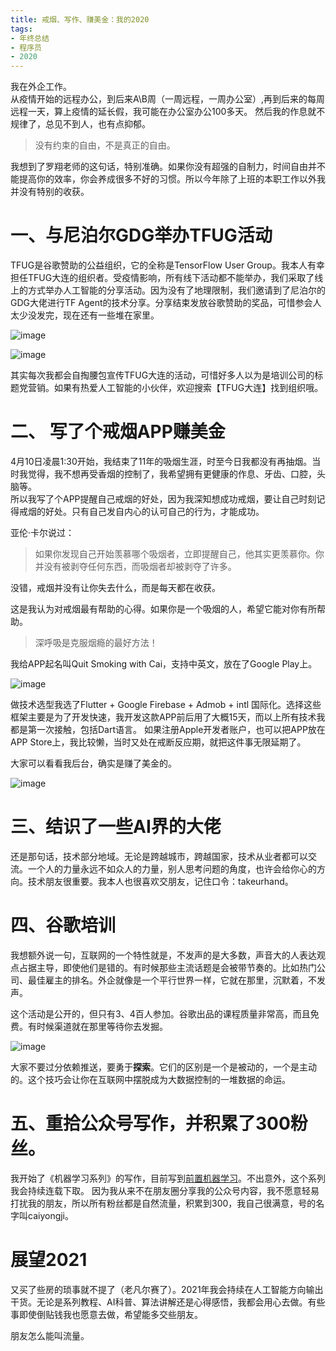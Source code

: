 ```yaml
---
title: 戒烟、写作、赚美金：我的2020
tags:
- 年终总结
- 程序员
- 2020
---
```


我在外企工作。  
从疫情开始的远程办公，到后来A\B周（一周远程，一周办公室）,再到后来的每周远程一天，算上疫情的延长假，我可能在办公室办公100多天。  然后我的作息就不规律了，总见不到人，也有点抑郁。  
> 没有约束的自由，不是真正的自由。

我想到了罗翔老师的这句话，特别准确。如果你没有超强的自制力，时间自由并不能提高你的效率，你会养成很多不好的习惯。所以今年除了上班的本职工作以外我并没有特别的收获。

# 一、与尼泊尔GDG举办TFUG活动
TFUG是谷歌赞助的公益组织，它的全称是TensorFlow User Group。我本人有幸担任TFUG大连的组织者。受疫情影响，所有线下活动都不能举办，我们采取了线上的方式举办人工智能的分享活动。因为没有了地理限制，我们邀请到了尼泊尔的GDG大佬进行TF Agent的技术分享。分享结束发放谷歌赞助的奖品，可惜参会人太少没发完，现在还有一些堆在家里。

![image](/assets/images/20201203/gdg.jpg)

![image](/assets/images/20201203/represantation.jpg)


其实每次我都会自掏腰包宣传TFUG大连的活动，可惜好多人以为是培训公司的标题党营销。如果有热爱人工智能的小伙伴，欢迎搜索【TFUG大连】找到组织哦。

# 二、 写了个戒烟APP赚美金
4月10日凌晨1:30开始，我结束了11年的吸烟生涯，时至今日我都没有再抽烟。当时我觉得，我不想再受香烟的控制了，我希望拥有更健康的作息、牙齿、口腔，头脑等。  
所以我写了个APP提醒自己戒烟的好处，因为我深知想成功戒烟，要让自己时刻记得戒烟的好处。只有自己发自内心的认可自己的行为，才能成功。  

亚伦·卡尔说过：
> 如果你发现自己开始羡慕哪个吸烟者，立即提醒自己，他其实更羡慕你。你并没有被剥夺任何东西，而吸烟者却被剥夺了许多。

没错，戒烟并没有让你失去什么，而是每天都在收获。

这是我认为对戒烟最有帮助的心得。如果你是一个吸烟的人，希望它能对你有所帮助。

> 深呼吸是克服烟瘾的最好方法！

我给APP起名叫Quit Smoking with Cai，支持中英文，放在了Google Play上。

![image](/assets/images/20201203/app.jpg)

做技术选型我选了Flutter + Google Firebase + Admob + intl 国际化。选择这些框架主要是为了开发快速，我开发这款APP前后用了大概15天，而以上所有技术我都是第一次接触，包括Dart语言。
如果注册Apple开发者账户，也可以把APP放在APP Store上，我比较懒，当时又处在戒断反应期，就把这件事无限延期了。

大家可以看看我后台，确实是赚了美金的。

![image](/assets/images/20201203/money1.png)

# 三、结识了一些AI界的大佬

还是那句话，技术部分地域。无论是跨越城市，跨越国家，技术从业者都可以交流。一个人的力量永远不如众人的力量，别人思考问题的角度，也许会给你心的方向。技术朋友很重要。我本人也很喜欢交朋友，记住口令：takeurhand。

# 四、谷歌培训

我想额外说一句，互联网的一个特性就是，不发声的是大多数，声音大的人表达观点占据主导，即使他们是错的。有时候那些主流话题是会被带节奏的。比如热门公司、最佳雇主的排名。外企就像是一个平行世界一样，它就在那里，沉默着，不发声。  

这个活动是公开的，但只有3、4百人参加。谷歌出品的课程质量非常高，而且免费。有时候渠道就在那里等待你去发掘。

![image](/assets/images/20201203/cert.jpg)

大家不要过分依赖推送，要勇于**探索**。它们的区别是一个是被动的，一个是主动的。这个技巧会让你在互联网中摆脱成为大数据控制的一堆数据的命运。

# 五、重拾公众号写作，并积累了300粉丝。

我开始了《机器学习系列》的写作，目前写到[前置机器学习](https://mp.weixin.qq.com/mp/appmsgalbum?action=getalbum&__biz=MzUxMjU4NjI4MQ==&scene=1&album_id=1627166768236412929&count=3#wechat_redirect)。不出意外，这个系列我会持续连载下取。
因为我从来不在朋友圈分享我的公众号内容，我不愿意轻易打扰我的朋友，所以所有粉丝都是自然流量，积累到300，我自己很满意，号的名字叫caiyongji。

# 展望2021

又买了些房的琐事就不提了（老凡尔赛了）。2021年我会持续在人工智能方向输出干货。无论是系列教程、AI科普、算法讲解还是心得感悟，我都会用心去做。有些事即使倒贴钱我也愿意去做，希望能多交些朋友。

朋友怎么能叫流量。


